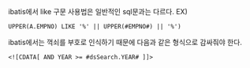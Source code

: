 ibatis에서 like 구문 사용법은 일반적인 sql문과는 다르다.
EX)
```
UPPER(A.EMPNO) LIKE '%' || UPPER(#EMPNO#) || '%')
```
ibatis에서는 꺽쇠를 부호로 인식하기 때문에 다음과 같은 형식으로 감싸줘야 한다.
```
<![CDATA[ AND YEAR >= #dsSearch.YEAR# ]]>
```
